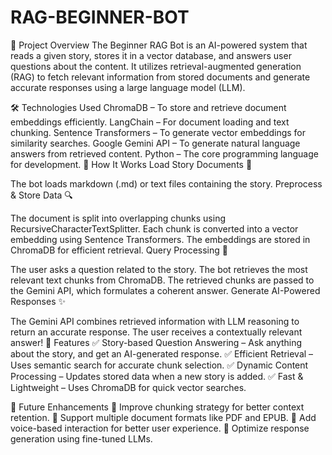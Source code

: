 # RAG-BEGINNER-BOT

📌 Project Overview
The Beginner RAG Bot is an AI-powered system that reads a given story, stores it in a vector database, and answers user questions about the content. It utilizes retrieval-augmented generation (RAG) to fetch relevant information from stored documents and generate accurate responses using a large language model (LLM).

🛠️ Technologies Used
ChromaDB – To store and retrieve document embeddings efficiently.
LangChain – For document loading and text chunking.
Sentence Transformers – To generate vector embeddings for similarity searches.
Google Gemini API – To generate natural language answers from retrieved content.
Python – The core programming language for development.
🔹 How It Works
Load Story Documents 📖

The bot loads markdown (.md) or text files containing the story.
Preprocess & Store Data 🔍

The document is split into overlapping chunks using RecursiveCharacterTextSplitter.
Each chunk is converted into a vector embedding using Sentence Transformers.
The embeddings are stored in ChromaDB for efficient retrieval.
Query Processing 🤖

The user asks a question related to the story.
The bot retrieves the most relevant text chunks from ChromaDB.
The retrieved chunks are passed to the Gemini API, which formulates a coherent answer.
Generate AI-Powered Responses ✨

The Gemini API combines retrieved information with LLM reasoning to return an accurate response.
The user receives a contextually relevant answer!
🚀 Features
✅ Story-based Question Answering – Ask anything about the story, and get an AI-generated response.
✅ Efficient Retrieval – Uses semantic search for accurate chunk selection.
✅ Dynamic Content Processing – Updates stored data when a new story is added.
✅ Fast & Lightweight – Uses ChromaDB for quick vector searches.

🔮 Future Enhancements
🔹 Improve chunking strategy for better context retention.
🔹 Support multiple document formats like PDF and EPUB.
🔹 Add voice-based interaction for better user experience.
🔹 Optimize response generation using fine-tuned LLMs.
